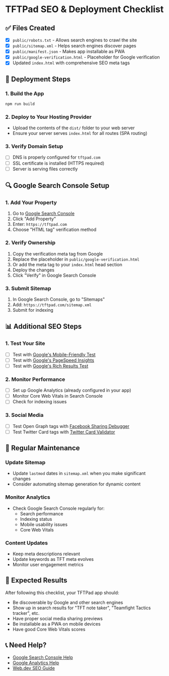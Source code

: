 # TFTPad SEO & Deployment Checklist

## ✅ Files Created
- [x] `public/robots.txt` - Allows search engines to crawl the site
- [x] `public/sitemap.xml` - Helps search engines discover pages
- [x] `public/manifest.json` - Makes app installable as PWA
- [x] `public/google-verification.html` - Placeholder for Google verification
- [x] Updated `index.html` with comprehensive SEO meta tags

## 🚀 Deployment Steps

### 1. Build the App
```bash
npm run build
```

### 2. Deploy to Your Hosting Provider
- Upload the contents of the `dist/` folder to your web server
- Ensure your server serves `index.html` for all routes (SPA routing)

### 3. Verify Domain Setup
- [ ] DNS is properly configured for `tftpad.com`
- [ ] SSL certificate is installed (HTTPS required)
- [ ] Server is serving files correctly

## 🔍 Google Search Console Setup

### 1. Add Your Property
1. Go to [Google Search Console](https://search.google.com/search-console)
2. Click "Add Property"
3. Enter: `https://tftpad.com`
4. Choose "HTML tag" verification method

### 2. Verify Ownership
1. Copy the verification meta tag from Google
2. Replace the placeholder in `public/google-verification.html`
3. Or add the meta tag to your `index.html` head section
4. Deploy the changes
5. Click "Verify" in Google Search Console

### 3. Submit Sitemap
1. In Google Search Console, go to "Sitemaps"
2. Add: `https://tftpad.com/sitemap.xml`
3. Submit for indexing

## 📊 Additional SEO Steps

### 1. Test Your Site
- [ ] Test with [Google's Mobile-Friendly Test](https://search.google.com/test/mobile-friendly)
- [ ] Test with [Google's PageSpeed Insights](https://pagespeed.web.dev/)
- [ ] Test with [Google's Rich Results Test](https://search.google.com/test/rich-results)

### 2. Monitor Performance
- [ ] Set up Google Analytics (already configured in your app)
- [ ] Monitor Core Web Vitals in Search Console
- [ ] Check for indexing issues

### 3. Social Media
- [ ] Test Open Graph tags with [Facebook Sharing Debugger](https://developers.facebook.com/tools/debug/)
- [ ] Test Twitter Card tags with [Twitter Card Validator](https://cards-dev.twitter.com/validator)

## 🔄 Regular Maintenance

### Update Sitemap
- Update `lastmod` dates in `sitemap.xml` when you make significant changes
- Consider automating sitemap generation for dynamic content

### Monitor Analytics
- Check Google Search Console regularly for:
  - Search performance
  - Indexing status
  - Mobile usability issues
  - Core Web Vitals

### Content Updates
- Keep meta descriptions relevant
- Update keywords as TFT meta evolves
- Monitor user engagement metrics

## 🎯 Expected Results
After following this checklist, your TFTPad app should:
- Be discoverable by Google and other search engines
- Show up in search results for "TFT note taker", "Teamfight Tactics tracker", etc.
- Have proper social media sharing previews
- Be installable as a PWA on mobile devices
- Have good Core Web Vitals scores

## 📞 Need Help?
- [Google Search Console Help](https://support.google.com/webmasters/)
- [Google Analytics Help](https://support.google.com/analytics/)
- [Web.dev SEO Guide](https://web.dev/learn/seo/) 